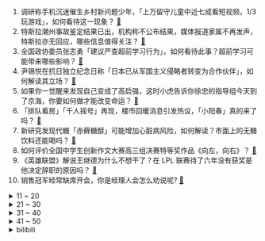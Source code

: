 1. 调研称手机沉迷催生乡村新问题少年，「上万留守儿童中近七成看短视频，1/3 玩游戏」，如何看待这一现象？ [:link:](https://www.zhihu.com/question/586663166)
2. 特斯拉潮州事故鉴定结果已出，机构称不公布结果，媒体报道家属不再发声，特斯拉亦无回应，哪些信息值得关注？ [:link:](https://www.zhihu.com/question/586885191)
3. 全国政协委员张志勇「建议严查超前学习行为」，如何看待此事？超前学习可能带来哪些影响？ [:link:](https://www.zhihu.com/question/586934165)
4. 尹锡悦在抗日独立纪念日称「日本已从军国主义侵略者转变为合作伙伴」，如何解读其立场？ [:link:](https://www.zhihu.com/question/586923529)
5. 如果你一觉醒来发现自己变成了高启强，这时小虎告诉你徐忠的指导组今天到了京海，你要如何做才能改变命运？ [:link:](https://www.zhihu.com/question/586688652)
6. 「排队看房」「千人摇号」再现，楼市回暖消息引发热议，「小阳春」真的来了吗？ [:link:](https://www.zhihu.com/question/586867389)
7. 新研究发现代糖「赤藓糖醇」可能增加心脏病风险，如何解读？市面上的无糖饮料还能喝吗？ [:link:](https://www.zhihu.com/question/586895483)
8. 如何评价全国中学生创新作文大赛高三组决赛特等奖作品《向左，向右》？ [:link:](https://www.zhihu.com/question/586372660)
9. 《英雄联盟》解说王继德为什么不想干了？在 LPL 联赛待了六年没有获奖是他决定辞职的原因吗？ [:link:](https://www.zhihu.com/question/586889555)
10. 销售冠军经常缺席开会，你是经理人会怎么劝说呢? [:link:](https://www.zhihu.com/question/586387662)
<details>
<summary>11 ~ 20</summary>

11. 如何看待《英雄联盟》主播「BBGG、狮子喵」被锤开脚本？ [:link:](https://www.zhihu.com/question/586774109)
12. 一些北上广的「中产」选择回归二线城市发展，如何看待这一职业选择？ [:link:](https://www.zhihu.com/question/586737045)
13. 如何看待《流浪地球2》剧组将电影工业化流程以及相关技术资料全部公开的做法？ [:link:](https://www.zhihu.com/question/587032038)
14. 人工剪辑会被 AI 替代吗？ [:link:](https://www.zhihu.com/question/553494540)
15. 为什么市面上没有取消触摸板的笔记本? [:link:](https://www.zhihu.com/question/586466187)
16. 现在的人真的会逃离「北上广」转投二三线城市工作吗？他们现在过得怎么样？ [:link:](https://www.zhihu.com/question/19592298)
17. 请诚实地回答：无论你今年是什么年龄，如果攒到了 300 万，你会去做些什么？ [:link:](https://www.zhihu.com/question/585952888)
18. 大一大二怎么为考研做准备？ [:link:](https://www.zhihu.com/question/311782397)
19. 谁能推荐一些好看的动漫看看？ [:link:](https://www.zhihu.com/question/587000461)
20. 可以推荐一些励志又好听的歌吗？ [:link:](https://www.zhihu.com/question/586823713)
</details>
<details>
<summary>21 ~ 30</summary>

21. 香港在走向衰落吗？ [:link:](https://www.zhihu.com/question/583900488)
22. 日本众议院通过 6.8 万亿日元的史上最高防卫预算，民众强烈反对「这是在玩火」，如何看待此事？ [:link:](https://www.zhihu.com/question/586867003)
23. 如果一辆车向我撞来，我是否可以通过跨步跳到引擎盖上然后再跳到车顶上再从后跳下去来避免伤害？ [:link:](https://www.zhihu.com/question/567643927)
24. 如何评价《原神》3.5更新后，PC端文件总大小达到53G? [:link:](https://www.zhihu.com/question/586865513)
25. 周杰伦演唱会门票 30 秒就售空，被「黄牛」薅羊毛，一张能赚上千元，当天酒店也大涨价，如何看待此事？ [:link:](https://www.zhihu.com/question/586800503)
26. 一位 211 文科硕士毕业生吐槽招聘会均薪 5500 元，目前应届生的就业形势如何？ [:link:](https://www.zhihu.com/question/586900645)
27. 为什么2023年笔记本电脑市场上，降价的旧款看起来最香？ [:link:](https://www.zhihu.com/question/586909336)
28. 《英雄联盟》英雄售价体系将调整，如果拳头改为全英雄免费能取得当初删除符文一样的成功吗？ [:link:](https://www.zhihu.com/question/584428495)
29. 老公过年转八万块钱给自己哥，我无意看到了，他说家庭财产的一半，他有权决定，不需要问我，这是什么逻辑？ [:link:](https://www.zhihu.com/question/580525455)
30. 为什么很多员工，离职原因说谎，明明是干得不爽，还说家中有事？ [:link:](https://www.zhihu.com/question/585272558)
</details>
<details>
<summary>31 ~ 40</summary>

31. 海军招飞宣传片「彩蛋」让网友沸腾，大家对这个彩蛋有啥期待？ [:link:](https://www.zhihu.com/question/586729603)
32. 如何评价原神3.5最新主线剧情《卡利贝尔》？ [:link:](https://www.zhihu.com/question/586900223)
33. 中年男士每天通勤单程骑行 30 公里，是否有些运动过量？ [:link:](https://www.zhihu.com/question/586591150)
34. 现在汽车各种新技术、激光雷达、毫米波雷达等等，作为消费者我到底该怎么选？ [:link:](https://www.zhihu.com/question/586532212)
35. 如果你对自己的目前的工作不满意，你会选择辞职还是再忍耐？ [:link:](https://www.zhihu.com/question/581408982)
36. 周琦长文回应新疆男篮「集训期间多次遭遇恐吓，篮协的处罚公正客观」，有哪些信息值得关注？ [:link:](https://www.zhihu.com/question/586858614)
37. 工作不开心，你会没在找好下一份工作的前提下辞职吗？ [:link:](https://www.zhihu.com/question/586726309)
38. 在《蛋仔派对》里真的能遇到暖心的蛋哒子吗? [:link:](https://www.zhihu.com/question/586880472)
39. 如何评价《三体》中的雷志成？ [:link:](https://www.zhihu.com/question/581728129)
40. 活到中年，为啥没有了朋友？ [:link:](https://www.zhihu.com/question/576631805)
</details>
<details>
<summary>41 ~ 50</summary>

41. 一个人道德感太强，感觉自己背负了太多的责任，很痛苦怎么办？ [:link:](https://www.zhihu.com/question/385381949)
42. 有氧与无氧，哪种减脂效果好？ [:link:](https://www.zhihu.com/question/585496931)
43. 有哪些成功的旧工厂改建案例？ [:link:](https://www.zhihu.com/question/59364337)
44. 人到中年要不要认真打扮自己？ [:link:](https://www.zhihu.com/question/586309995)
45. 如何看待马斯克介绍宏图计划 3 目标「储能 240TWH，可再生电力 30TWH」？将带来哪些影响？ [:link:](https://www.zhihu.com/question/587062468)
46. 2022 年城镇就业人员 60 年来首次减少，比 2021 年减少 842 万，如何解读这一数据？ [:link:](https://www.zhihu.com/question/586898525)
47. 男人戴机械表好还是智能手表好？ [:link:](https://www.zhihu.com/question/585366385)
48. 你觉得上大学与不上大学的区别是什么？ [:link:](https://www.zhihu.com/question/586860955)
49. 小孩衣服够穿就行还是要多多益善？ [:link:](https://www.zhihu.com/question/584693396)
50. 你向往农村的生活吗？ [:link:](https://www.zhihu.com/question/585075178)
</details><details>
<summary>bilibili</summary>

1. 【亮记生物鉴定】网络热传生物鉴定47 [:link:](//www.bilibili.com/video/BV1yM411j7NG)
2. 全国人大代表赵皖平：建议延长春节假期至9天，取消调休制度 [:link:](//www.bilibili.com/video/BV13Y4y117Ab)
3. 《原神》角色演示-「迪希雅：炎狮灼烁」 [:link:](//www.bilibili.com/video/BV1Fo4y1a7Q9)
4. 《阳光开朗小女孩》 [:link:](//www.bilibili.com/video/BV1eb411X7Br)
5. 第一次来广东县城吃饭，本想体验超大铁锅饭，没想到被鸡惊艳到了！ [:link:](//www.bilibili.com/video/BV1fs4y1j7hD)
6. 原告，达利园软面包！ [:link:](//www.bilibili.com/video/BV1Z24y1G7mT)
7. 我们要办婚礼了！ [:link:](//www.bilibili.com/video/BV1aA411y7kD)
8. 爆肝23天用MC还原层岩巨渊  复刻原神1600米高度差【MC还原提瓦特#01层岩篇】 [:link:](//www.bilibili.com/video/BV1sb411X7Vh)
9. UP主们都怎么做字幕？调研100位UP，他们的秘密是... [:link:](//www.bilibili.com/video/BV1GY4y1U7oq)
10. 为了听剑魔的笑声，我自制了lol全英雄语音网站！ [:link:](//www.bilibili.com/video/BV1Qy4y1o7BP)
<details>
<summary>11 ~ 20</summary>

11. 【原神】米哈游最感人的伏笔！原来一切早有预兆！ [:link:](//www.bilibili.com/video/BV1H84y1E742)
12. mystery of love [:link:](//www.bilibili.com/video/BV1m84y1774Z)
13. 【CSGO整活】这不比龙狙好使？手感一下上来了。 [:link:](//www.bilibili.com/video/BV1aM411E77T)
14. 骑行大兴安岭，运气爆棚入住路边玻璃房，这里是全球唯一爱情坐标点 [:link:](//www.bilibili.com/video/BV18L411Z7xJ)
15. 【中英字幕】剪刀石头布，但是AI作画 [:link:](//www.bilibili.com/video/BV1UY4y127Eb)
16. 璃 月 摇 子 [:link:](//www.bilibili.com/video/BV1QD4y1g7W6)
17. 被爱当然值得记录啦 [:link:](//www.bilibili.com/video/BV1z24y1G7Bk)
18. 【罗翔】如何面对荒诞、拒绝荒诞，观《七号房的礼物》有感 [:link:](//www.bilibili.com/video/BV1Nb411X7QR)
19. 黑人穿越被当成奴隶拍卖 直接笑尿《穿越之旅》完整版 [:link:](//www.bilibili.com/video/BV1224y1J7iD)
20. 只有我在这些事情上敏感吗？！ [:link:](//www.bilibili.com/video/BV1224y1V7Vm)
</details>
<details>
<summary>21 ~ 30</summary>

21. 我瞎编了一个护肤成分，请了位明星“代言”... [:link:](//www.bilibili.com/video/BV12Y4y127rj)
22. 老师，别骂了 [:link:](//www.bilibili.com/video/BV13Y4y1m77r)
23. 当你去帮女朋友吵架时发现她是错的 [:link:](//www.bilibili.com/video/BV1vj411F7Ag)
24. 正吃路边摊臭豆腐淀粉肠遇到新型骗局正吃路边摊臭豆腐淀粉肠遇到新型骗局笔记 [:link:](//www.bilibili.com/video/BV1Dy4y1o7uq)
25. 爆肝一个月！4w枚【订书钉】编制银鳞软甲 [:link:](//www.bilibili.com/video/BV1LA41117Vr)
26. 京 海 军 火 商 [:link:](//www.bilibili.com/video/BV1c24y1V7m4)
27. 线下试吃！原神联动必胜客的套餐好吃吗？商业逻辑是？ [:link:](//www.bilibili.com/video/BV1o24y1G7xL)
28. 外面7快一碗伤心凉粉，在家3块都不要，做法比喝水都要简单 [:link:](//www.bilibili.com/video/BV1ig4y1H7vF)
29. 应该没有大厨教你如何洗菜 [:link:](//www.bilibili.com/video/BV1hs4y1o7g7)
30. 唱的太投入了. [:link:](//www.bilibili.com/video/BV1Hs4y177RZ)
</details>
<details>
<summary>31 ~ 40</summary>

31. 这才是大学生该有的快乐生活！ [:link:](//www.bilibili.com/video/BV1xD4y1g7LD)
32. 飞花令再遇女粉，这诗词储备太超纲了！ [:link:](//www.bilibili.com/video/BV1wj411F7b4)
33. 人工智能帮我推荐餐厅，结果选了我们最讨厌的一家？【凭啥这么贵ep53-蓝蛙】 [:link:](//www.bilibili.com/video/BV1G84y1E7m6)
34. 王老菊教你出千换牌 [:link:](//www.bilibili.com/video/BV1HM4y1o7Hc)
35. 看封面不知道在干嘛。 [:link:](//www.bilibili.com/video/BV1nM411E7A2)
36. “白鸽只因羽毛洁白，却能被冠以和平之意” [:link:](//www.bilibili.com/video/BV1Ss4y1Z7WP)
37. 假如来到上海 我有不一样的玩法 [:link:](//www.bilibili.com/video/BV1wg4y1n7iL)
38. 当 代 年 轻 人 现 状 [:link:](//www.bilibili.com/video/BV1ks4y1j7Fn)
39. 这把七圣召唤，一辈子只能玩一次 [:link:](//www.bilibili.com/video/BV1wY4y1m7He)
40. 路 的 尽 头 是 什 么 ？ [:link:](//www.bilibili.com/video/BV1kM4y1d7Fr)
</details>
<details>
<summary>41 ~ 50</summary>

41. 新年巡剪还从重庆开始！这次是给山火救援队的蓝朋友理发！！ [:link:](//www.bilibili.com/video/BV1BL411Z7Du)
42. 看看我的家族基因吧～ [:link:](//www.bilibili.com/video/BV1GM411w76X)
43. 【STN快报第七季06】玩了原子之心我爱上了X box [:link:](//www.bilibili.com/video/BV1eg4y1H7Zb)
44. 𝒄𝒊𝒕𝒚 𝒐𝒇 𝒔𝒕𝒂𝒓𝒔 250个绝美镜头 带你看完豆瓣TOP250 肖申克的救赎 阿甘正传 霸王别姬 超脱 千与千寻 楚门的世界 [:link:](//www.bilibili.com/video/BV1g84y1n72h)
45. 不装了，直接阳谋 [:link:](//www.bilibili.com/video/BV1154y1g7c1)
46. 吸毒明星在洗白，而一线民警在找线人尸体.... [:link:](//www.bilibili.com/video/BV1Pj411F76f)
47. 这还减个屁的肥呀 [:link:](//www.bilibili.com/video/BV1KD4y1u7rN)
48. 警惕，现代科技即将席卷印度街头！ [:link:](//www.bilibili.com/video/BV1fA41117v9)
49. 警告！观看可能会造成认知污染《动物园怪谈》游戏全结局实况流程！ [:link:](//www.bilibili.com/video/BV1DA411y7Ep)
50. 【魂⭐炸⭐了】我们的决斗可是魂破天际的啊啊啊啊啊啊啊啊啊啊啊！！！ [:link:](//www.bilibili.com/video/BV1q24y1n7HQ)
</details>
<details>
<summary>51 ~ 60</summary>

51. 做一个外卖骑手能赚多少钱？还能倒贴钱？【慧小媛】 [:link:](//www.bilibili.com/video/BV1a84y1E7bw)
52. 片 名 为 寄 22 [:link:](//www.bilibili.com/video/BV1a54y137xm)
53. “这大概就是人养狗的原因” [:link:](//www.bilibili.com/video/BV1Cs4y1f78a)
54. 时隔9年重回特斯拉上班，比做UP主还卷? [:link:](//www.bilibili.com/video/BV1Ag4y1n75Y)
55. 8只番茄，不加水，炖牛肉，快去试！！ [:link:](//www.bilibili.com/video/BV1UA411C71Z)
56. 状元及第，发明宋体，你还听过哪些关于秦桧的谣言？ [:link:](//www.bilibili.com/video/BV1dM4y1d7SD)
57. BBGG正义质疑狮子喵！请你回应 [:link:](//www.bilibili.com/video/BV1y24y1G77C)
58. 十块钱，十分钟，九道省钱极速早餐，既快又省还要够手残 [:link:](//www.bilibili.com/video/BV1C24y1G7TE)
59. 上班主打一个勤俭持家！ [:link:](//www.bilibili.com/video/BV14X4y1Q7pn)
60. 把我整不会了。。。 [:link:](//www.bilibili.com/video/BV1Cv4y1e7Pc)
</details>
<details>
<summary>61 ~ 70</summary>

61. 五个大肉，这才是坦克荣耀！ [:link:](//www.bilibili.com/video/BV1yM411j7dD)
62. 深度|| 蜀亡前夜，蜀汉如何信仰崩塌？ [:link:](//www.bilibili.com/video/BV11M4y1d7uu)
63. 静电章鱼 [:link:](//www.bilibili.com/video/BV1JM4y1f7Kx)
64. 世界第一！我们破解了《柠檬小姐》里的全部秘密！ [:link:](//www.bilibili.com/video/BV1V24y1V7WG)
65. 兆惠·前半生：乾隆朝第一神将，平准战争，杀穿西北？【乾隆往事】 [:link:](//www.bilibili.com/video/BV1ej41137AY)
66. 复制百万点赞10道中式素菜，素食婆婆狂喜！肉食公公哭泣！ [:link:](//www.bilibili.com/video/BV1MA411y7sU)
67. 试吃封神级“童年洗脑广告产品”究竟是个啥味道？？？ [:link:](//www.bilibili.com/video/BV1uj411G7tu)
68. 好怪，再看一眼 [:link:](//www.bilibili.com/video/BV1G84y1n74D)
69. 用1美元，10美元，100美元在美国分别能吃到什么汉堡！你们觉得哪种体验最值呢？ [:link:](//www.bilibili.com/video/BV1ns4y1j7ir)
70. 如何让键盘发出老婆的叫声 ( 二 ) [:link:](//www.bilibili.com/video/BV1Us4y1Z7Vp)
</details>
<details>
<summary>71 ~ 80</summary>

71. Love Story（全文跑调版） [:link:](//www.bilibili.com/video/BV1QM4y1Z7Mu)
72. 【怀旧经典】阿桑《一直很安静》经典神曲！《仙剑奇侠传》插曲 [:link:](//www.bilibili.com/video/BV1Zj41137VN)
73. 看了监控，却发现这样的事，结果令人无语 [:link:](//www.bilibili.com/video/BV1o24y1b799)
74. 恋如雨止｜我愿称小松菜奈为漫改女王 [:link:](//www.bilibili.com/video/BV1vx4y1F7XB)
75. 我怎么这么倒霉，我真的拴Q [:link:](//www.bilibili.com/video/BV1TY4y1m7nZ)
76. 我被抖音50万粉丝博主抄袭了！做了三年的视频成果被窃取！ [:link:](//www.bilibili.com/video/BV1Lj411G7Fn)
77. 男人天生残疾，为练成江湖第一，练武练到痴魔，超燃动作电影 [:link:](//www.bilibili.com/video/BV1ws4y1f7Kx)
78. 一个家有两个购物狂。 [:link:](//www.bilibili.com/video/BV1VM411j7yA)
79. 如何区分原浆和泡水的科技虾仁 [:link:](//www.bilibili.com/video/BV1hM4y1R72L)
80. 【小短片】须 弥 才 子 现 状 [:link:](//www.bilibili.com/video/BV1qY411C7uu)
</details>
<details>
<summary>81 ~ 90</summary>

81. 厨房调料怎么选不踩坑，把我的经验分享一下，希望能帮助到大家，顺序是，香油，白胡椒，花椒，酱油，醋，和“重灾区”的料酒 [:link:](//www.bilibili.com/video/BV1ko4y1a7sW)
82. 大堂经理帮老板买房子 [:link:](//www.bilibili.com/video/BV1YM4y1o7cV)
83. 【我的世界】神秘海底城市 [:link:](//www.bilibili.com/video/BV1bv4y1e76R)
84. 周一简单氪20个648提波战力，聊聊咱们为什么近期不说书，为什么不想要太多流量？ [:link:](//www.bilibili.com/video/BV1C84y177fM)
85. 请艾特黄油手孔老师观看此视频 [:link:](//www.bilibili.com/video/BV1TM411j7W8)
86. 能玩一辈子的原版生存！！【第一期】 [:link:](//www.bilibili.com/video/BV15X4y197kT)
87. 【JUMP】电动轮椅，交通工具的最终答案 [:link:](//www.bilibili.com/video/BV1bs4y1f72n)
88. “夕阳下的舞者” [:link:](//www.bilibili.com/video/BV1nX4y197c7)
89. 硬核历史 || 跳出王朝视角，看中国历史的隐藏主线 [:link:](//www.bilibili.com/video/BV1F54y137F1)
90. 肯爷爷新品瀑布芝士牛肉堡,单点34元,真的有那么多芝士吗? [:link:](//www.bilibili.com/video/BV1sL411Z7hA)
</details>
<details>
<summary>91 ~ 100</summary>

91. 用原子之心的方式打开橘子洲 [:link:](//www.bilibili.com/video/BV1z24y1G7oh)
92. 寻宝地图 我的世界永恒的MC生存 二周目EP21 [:link:](//www.bilibili.com/video/BV1CY4y127NR)
93. 就离谱！到底是谁发明的这种吃法？！ [:link:](//www.bilibili.com/video/BV15s4y1f7dT)
94. 动漫里那些无法超越的台词和画面！！ [:link:](//www.bilibili.com/video/BV1tg4y1J7zo)
95. 一款专门坑农村老人的产品，尽量让家里人避坑 [:link:](//www.bilibili.com/video/BV1Cv4y1a7Zq)
96. 这些狩猎女性的陷阱,你必须要知道 [:link:](//www.bilibili.com/video/BV1Q54y1g77R)
97. 我说帅哥怎么越来越少，原来都去演叔叔了 [:link:](//www.bilibili.com/video/BV1hY411C7rb)
98. 壮姐：这很难嘛… [:link:](//www.bilibili.com/video/BV15Y411r7an)
99. 这特产我应该是再也不会碰了 [:link:](//www.bilibili.com/video/BV1Bb411X7F6)
100. 20230226 aespa首尔演唱会（中文字幕） [:link:](//www.bilibili.com/video/BV1Do4y1h7Bz)
</details></details>